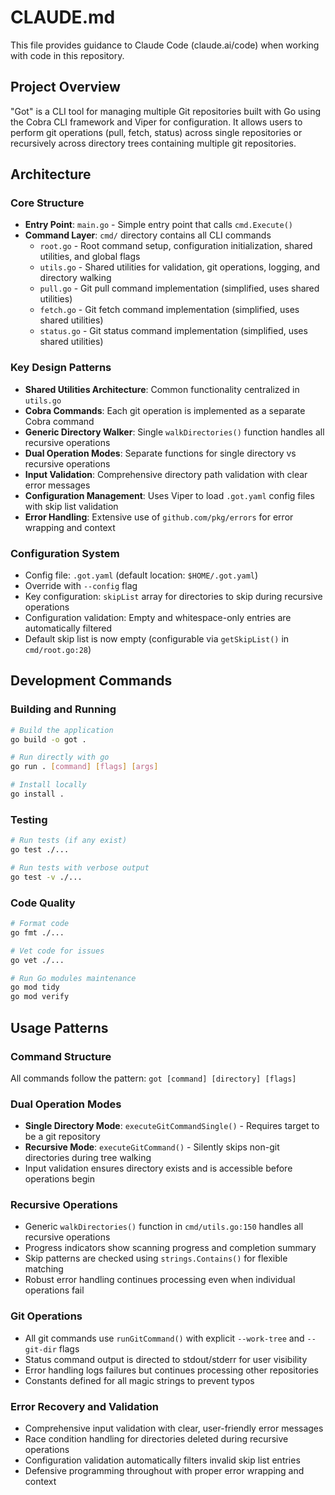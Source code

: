 # CLAUDE.md

This file provides guidance to Claude Code (claude.ai/code) when working with code in this repository.

## Project Overview

"Got" is a CLI tool for managing multiple Git repositories built with Go using the Cobra CLI framework and Viper for configuration. It allows users to perform git operations (pull, fetch, status) across single repositories or recursively across directory trees containing multiple git repositories.

## Architecture

### Core Structure
- **Entry Point**: `main.go` - Simple entry point that calls `cmd.Execute()`
- **Command Layer**: `cmd/` directory contains all CLI commands
  - `root.go` - Root command setup, configuration initialization, shared utilities, and global flags
  - `utils.go` - Shared utilities for validation, git operations, logging, and directory walking
  - `pull.go` - Git pull command implementation (simplified, uses shared utilities)
  - `fetch.go` - Git fetch command implementation (simplified, uses shared utilities)  
  - `status.go` - Git status command implementation (simplified, uses shared utilities)

### Key Design Patterns
- **Shared Utilities Architecture**: Common functionality centralized in `utils.go`
- **Cobra Commands**: Each git operation is implemented as a separate Cobra command
- **Generic Directory Walker**: Single `walkDirectories()` function handles all recursive operations
- **Dual Operation Modes**: Separate functions for single directory vs recursive operations
- **Input Validation**: Comprehensive directory path validation with clear error messages
- **Configuration Management**: Uses Viper to load `.got.yaml` config files with skip list validation
- **Error Handling**: Extensive use of `github.com/pkg/errors` for error wrapping and context

### Configuration System
- Config file: `.got.yaml` (default location: `$HOME/.got.yaml`)
- Override with `--config` flag
- Key configuration: `skipList` array for directories to skip during recursive operations
- Configuration validation: Empty and whitespace-only entries are automatically filtered
- Default skip list is now empty (configurable via `getSkipList()` in `cmd/root.go:28`)

## Development Commands

### Building and Running
```bash
# Build the application
go build -o got .

# Run directly with go
go run . [command] [flags] [args]

# Install locally
go install .
```

### Testing
```bash
# Run tests (if any exist)
go test ./...

# Run tests with verbose output
go test -v ./...
```

### Code Quality
```bash
# Format code
go fmt ./...

# Vet code for issues
go vet ./...

# Run Go modules maintenance
go mod tidy
go mod verify
```

## Usage Patterns

### Command Structure
All commands follow the pattern: `got [command] [directory] [flags]`

### Dual Operation Modes
- **Single Directory Mode**: `executeGitCommandSingle()` - Requires target to be a git repository
- **Recursive Mode**: `executeGitCommand()` - Silently skips non-git directories during tree walking
- Input validation ensures directory exists and is accessible before operations begin

### Recursive Operations  
- Generic `walkDirectories()` function in `cmd/utils.go:150` handles all recursive operations
- Progress indicators show scanning progress and completion summary
- Skip patterns are checked using `strings.Contains()` for flexible matching
- Robust error handling continues processing even when individual operations fail

### Git Operations
- All git commands use `runGitCommand()` with explicit `--work-tree` and `--git-dir` flags
- Status command output is directed to stdout/stderr for user visibility
- Error handling logs failures but continues processing other repositories
- Constants defined for all magic strings to prevent typos

### Error Recovery and Validation
- Comprehensive input validation with clear, user-friendly error messages
- Race condition handling for directories deleted during recursive operations
- Configuration validation automatically filters invalid skip list entries
- Defensive programming throughout with proper error wrapping and context
